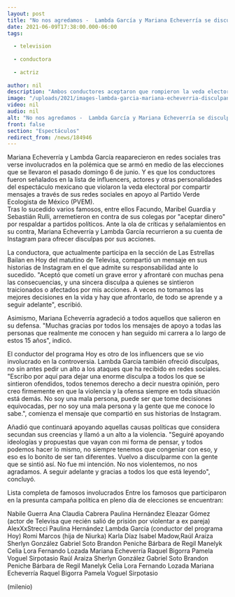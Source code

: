 ```yaml
---
layout: post
title: "No nos agredamos -  Lambda García y Mariana Echeverría se disculpan por violar veda electoral"
date: 2021-06-09T17:38:00.000-06:00
tags:
  
  - television
  
  - conductora
  
  - actriz
  
author: nil
description: "Ambos conductores aceptaron que rompieron la veda electoral; mientras Echeverría señaló que asumirá las consecuencias de su error, Lambda pidió un alto a los ataques en su contra. "
image: "/uploads/2021/images-lambda-garcia-mariana-echeverria-disculpan_0_0_1200_747.jpg"
video: nil
audio: nil
alt: "No nos agredamos -  Lambda García y Mariana Echeverría se disculpan por violar veda electoral"
front: false
section: "Espectáculos"
redirect_from: /news/184946
---
```


Mariana Echeverría y Lambda García reaparecieron en redes sociales tras verse involucrados en la polémica que se armó en medio de las elecciones que se llevaron el pasado domingo 6 de junio. Y es que los conductores fueron señalados en la lista de influencers, actores y otras personalidades del espectáculo mexicano que violaron la veda electoral por compartir mensajes a través de sus redes sociales en apoyo al Partido Verde Ecologista de México (PVEM).  
Tras lo sucedido varios famosos, entre ellos Facundo, Maribel Guardia y Sebastián Rulli, arremetieron en contra de sus colegas por "aceptar dinero" por respaldar a partidos políticos. Ante la ola de críticas y señalamientos en su contra, Mariana Echeverría y Lambda García recurrieron a su cuenta de Instagram para ofrecer disculpas por sus acciones. 

La conductora, que actualmente participa en la sección de Las Estrellas Bailan en Hoy del matutino de Televisa, compartió un mensaje en sus historias de Instagram en el que admite su responsabilidad ante lo sucedido. "Aceptó que cometí un grave error y afrontaré con muchas pena las consecuencias, y una sincera disculpa a quienes se sintieron traicionados o afectados por mis acciones. A veces no tomamos las mejores decisiones en la vida y hay que afrontarlo, de todo se aprende y a seguir adelante", escribió.  

Asimismo, Mariana Echeverría agradeció a todos aquellos que salieron en su defensa. "Muchas gracias por todos los mensajes de apoyo a todas las personas que realmente me conocen y han seguido mi carrera a lo largo de estos 15 años", indicó.  

El conductor del programa Hoy es otro de los influencers que se vio involucrado en la controversia. Lambda García también ofreció disculpas, no sin antes pedir un alto a los ataques que ha recibido en redes sociales.  "Escribo por aquí para dejar una enorme disculpa a todos los que se sintieron ofendidos, todos tenemos derecho a decir nuestra opinión, pero creo firmemente en que la violencia y la ofensa siempre en toda situación está demás. No soy una mala persona, puede ser que tome decisiones equivocadas, per no soy una mala persona y la gente que me conoce lo sabe.", comienza el mensaje que compartió en sus historias de Instagram.  

Añadió que continuará apoyando aquellas causas políticas que considera secundan sus creencias y llamó a un alto a la violencia. "Seguiré apoyando ideologías y propuestas que vayan con mi forma de pensar, y todos podemos hacer lo mismo, no siempre tenemos que congeniar con eso, y eso es lo bonito de ser tan diferentes. Vuelvo a disculparme con la gente que se sintió así. No fue mi intención. No nos violentemos, no nos agradamos. A seguir adelante y gracias a todos los que está leyendo", concluyó.  

Lista completa de famosos involucrados  Entre los famosos que participaron en la presunta campaña política en pleno día de elecciones se encuentran: 

Nabile Guerra Ana Claudia Cabrera Paulina Hernández Eleazar Gómez (actor de Televisa que recién salió de prisión por violentar a ex pareja)  AlexXxStrecci Paulina Hernández Lambda García (conductor del programa Hoy) Romi Marcos (hija de Niurka) Karla Díaz Isabel Madow,Raúl Araiza Sherlyn González Gabriel Soto Brandon Peniche Bárbara de Regil Manelyk Celia Lora Fernando Lozada Mariana Echeverría Raquel Bigorra Pamela Voguel Sirpotasio 
Raúl Araiza Sherlyn González Gabriel Soto Brandon Peniche Bárbara de Regil Manelyk Celia Lora Fernando Lozada Mariana Echeverría Raquel Bigorra Pamela Voguel Sirpotasio 

(milenio)